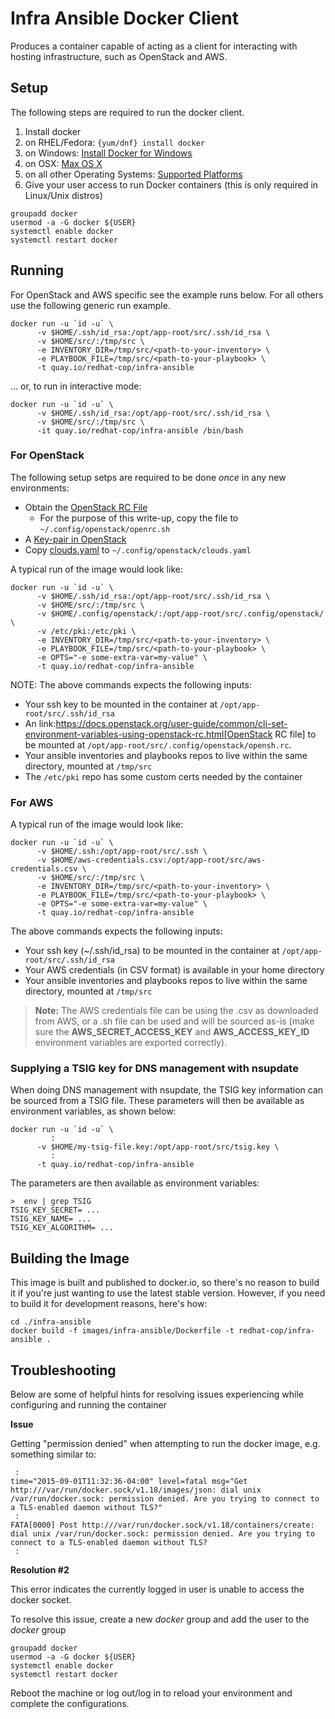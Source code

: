 Infra Ansible Docker Client
===========================

Produces a container capable of acting as a client for interacting with hosting infrastructure, such as OpenStack and AWS.

## Setup

The following steps are required to run the docker client.

1. Install docker
  1. on RHEL/Fedora: ```{yum/dnf} install docker```
  2. on Windows: [Install Docker for Windows](https://docs.docker.com/windows/step_one/)
  3. on OSX: [Max OS X](https://docs.docker.com/installation/mac/)
  4. on all other Operating Systems: [Supported Platforms](https://docs.docker.com/installation/)
2. Give your user access to run Docker containers (this is only required in Linux/Unix distros)
```
groupadd docker
usermod -a -G docker ${USER}
systemctl enable docker
systemctl restart docker
```

## Running

For OpenStack and AWS specific see the example runs below. For all others use the following generic run example.

```
docker run -u `id -u` \
      -v $HOME/.ssh/id_rsa:/opt/app-root/src/.ssh/id_rsa \
      -v $HOME/src/:/tmp/src \
      -e INVENTORY_DIR=/tmp/src/<path-to-your-inventory> \
      -e PLAYBOOK_FILE=/tmp/src/<path-to-your-playbook> \
      -t quay.io/redhat-cop/infra-ansible
```

... or, to run in interactive mode:

```
docker run -u `id -u` \
      -v $HOME/.ssh/id_rsa:/opt/app-root/src/.ssh/id_rsa \
      -v $HOME/src/:/tmp/src \
      -it quay.io/redhat-cop/infra-ansible /bin/bash
```

### For OpenStack

The following setup setps are required to be done *once* in any new environments:

* Obtain the [OpenStack RC File](https://access.redhat.com/documentation/en-us/red_hat_openstack_platform/11/html/command-line_interface_reference/ch_cli#cli_openrc)
  * For the purpose of this write-up, copy the file to `~/.config/openstack/openrc.sh`
* A [Key-pair in OpenStack](https://github.com/naturalis/openstack-docs/wiki/Howto:-Creating-and-using-OpenStack-SSH-keypairs-on-Linux-and-OSX)
* Copy [clouds.yaml](../../files/clouds.yaml) to `~/.config/openstack/clouds.yaml`

A typical run of the image would look like:

```
docker run -u `id -u` \
      -v $HOME/.ssh/id_rsa:/opt/app-root/src/.ssh/id_rsa \
      -v $HOME/src/:/tmp/src \
      -v $HOME/.config/openstack/:/opt/app-root/src/.config/openstack/ \
      -v /etc/pki:/etc/pki \
      -e INVENTORY_DIR=/tmp/src/<path-to-your-inventory> \
      -e PLAYBOOK_FILE=/tmp/src/<path-to-your-playbook> \
      -e OPTS="-e some-extra-var=my-value" \
      -t quay.io/redhat-cop/infra-ansible
```

NOTE: The above commands expects the following inputs:
* Your ssh key to be mounted in the container at `/opt/app-root/src/.ssh/id_rsa`
* An link:https://docs.openstack.org/user-guide/common/cli-set-environment-variables-using-openstack-rc.html[OpenStack RC file] to be mounted at `/opt/app-root/src/.config/openstack/opensh.rc`.
* Your ansible inventories and playbooks repos to live within the same directory, mounted at `/tmp/src`
* The `/etc/pki` repo has some custom certs needed by the container 

### For AWS
A typical run of the image would look like:

```
docker run -u `id -u` \
      -v $HOME/.ssh:/opt/app-root/src/.ssh \
      -v $HOME/aws-credentials.csv:/opt/app-root/src/aws-credentials.csv \
      -v $HOME/src/:/tmp/src \
      -e INVENTORY_DIR=/tmp/src/<path-to-your-inventory> \
      -e PLAYBOOK_FILE=/tmp/src/<path-to-your-playbook> \
      -e OPTS="-e some-extra-var=my-value" \
      -t quay.io/redhat-cop/infra-ansible
```

The above commands expects the following inputs:
* Your ssh key (~/.ssh/id_rsa) to be mounted in the container at `/opt/app-root/src/.ssh/id_rsa`
* Your AWS credentials (in CSV format) is available in your home directory
* Your ansible inventories and playbooks repos to live within the same directory, mounted at `/tmp/src`

> **Note:** The AWS credentials file can be using the .csv as downloaded from AWS, or a .sh file can be used and will be sourced as-is (make sure the **AWS_SECRET_ACCESS_KEY** and **AWS_ACCESS_KEY_ID** environment variables are exported correctly).

### Supplying a TSIG key for DNS management with nsupdate

When doing DNS management with nsupdate, the TSIG key information can be sourced from a TSIG file. These parameters will then be available as environment variables, as shown below:

```
docker run -u `id -u` \
         :
      -v $HOME/my-tsig-file.key:/opt/app-root/src/tsig.key \
         :
      -t quay.io/redhat-cop/infra-ansible
```

The parameters are then available as environment variables:

```
>  env | grep TSIG
TSIG_KEY_SECRET= ...
TSIG_KEY_NAME= ...
TSIG_KEY_ALGORITHM= ...
```

## Building the Image

This image is built and published to docker.io, so there's no reason to build it if you're just wanting to use the latest stable version. However, if you need to build it for development reasons, here's how:

```
cd ./infra-ansible
docker build -f images/infra-ansible/Dockerfile -t redhat-cop/infra-ansible .
```

## Troubleshooting

Below are some of helpful hints for resolving issues experiencing while configuring and running the container

**Issue**

Getting "permission denied" when attempting to run the docker image, e.g. something similar to:

```
 :
time="2015-09-01T11:32:36-04:00" level=fatal msg="Get http:///var/run/docker.sock/v1.18/images/json: dial unix /var/run/docker.sock: permission denied. Are you trying to connect to a TLS-enabled daemon without TLS?"
 :
FATA[0000] Post http:///var/run/docker.sock/v1.18/containers/create: dial unix /var/run/docker.sock: permission denied. Are you trying to connect to a TLS-enabled daemon without TLS?
 :
```

**Resolution #2**

This error indicates the currently logged in user is unable to access the docker socket.

To resolve this issue, create a new *docker* group and add the user to the *docker* group

```
groupadd docker
usermod -a -G docker ${USER}
systemctl enable docker
systemctl restart docker
```

Reboot the machine or log out/log in to reload your environment and complete the configurations.
